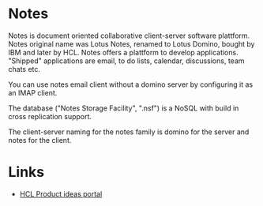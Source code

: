 # Notes

Notes is document oriented collaborative client-server software plattform.
Notes original name was Lotus Notes, renamed to Lotus Domino, bought by IBM and later by HCL.
Notes offers a plattform to develop applications. "Shipped" applications are email, to do lists, calendar, discussions, team chats etc.

You can use notes email client without a domino server by configuring it as an IMAP client.

The database ("Notes Storage Facility", ".nsf") is a NoSQL with build in cross replication support.

The client-server naming for the notes family is domino for the server and notes for the client.

# Links

* [HCL Product ideas portal](https://domino-ideas.hcltechsw.com/?sort=recent)
